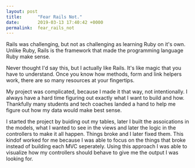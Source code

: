 ```yaml
---
layout: post
title:      "Fear Rails Not."
date:       2019-03-13 17:40:42 +0000
permalink:  fear_rails_not
---
```



Rails was challenging, but not as challenging as learning Ruby on it's own. Unlike Ruby, Rails is the framework that made the programming language Ruby make sense. 

Never thought I'd say this, but I actually like Rails. It's like magic that you have to understand. Once you know how methods, form and link helpers work, there are so many resources at your fingertips. 

My project was complicated, because I made it that way, not intentionally. I always have a hard time figuring out exactly what I want to build and how. Thankfully many students and tech coaches landed a hand to help me figure out how my data would make best sense. 

I started the project by buiding out my tables, later I built the assoications in the models, what I wanted to see in the views and later the logic in the controllers to make it all happen. Things broke and I later fixed them. This kindof worked for me because I was able to focus on the things that broke instead of building each MVC seperately. Using this approach I was able to visualize how my controllers should behave to give me the output I was looking for.  
